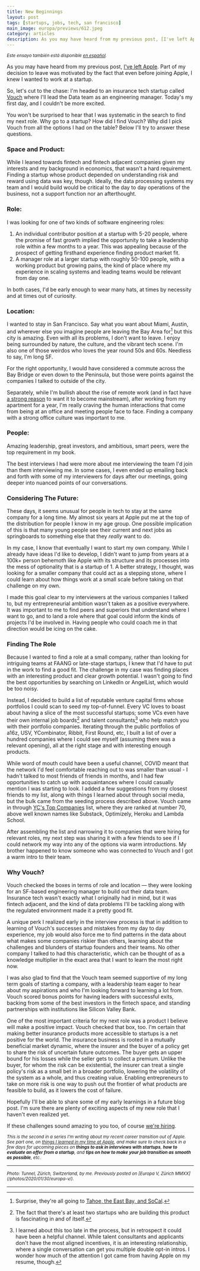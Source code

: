 ```yaml
---
title: New Beginnings
layout: post
tags: [startups, jobs, tech, san francisco]
main_image: europa/previews/612.jpeg
category: articles
description: As you may have heard from my previous post, [I've left Apple](/2021/04/16/heres-to-the-crazy-ones/). Part of my decision to leave was motivated by the fact that even before joining Apple, I knew I wanted to work at a startup.
---
```

<small><em>Este ensayo también está disponible [en español](/articles/2021/04/26/new-beginnings-es/).</em></small>

As you may have heard from my previous post, [I've left Apple](/2021/04/16/heres-to-the-crazy-ones/). Part of my decision to leave was motivated by the fact that even before joining Apple, I knew I wanted to work at a startup.

So, let's cut to the chase: I'm headed to an insurance tech startup called [Vouch](https://www.vouch.us/) where I'll lead the Data team as an engineering manager. Today's my first day, and I couldn't be more excited.

You won't be surprised to hear that I was systematic in the search to find my next role. Why go to a startup? How did I find Vouch? Why did I pick Vouch from all the options I had on the table? Below I'll try to answer these questions.

### Space and Product:
While I leaned towards fintech and fintech adjacent companies given my interests and my background in economics, that wasn't a hard requirement. Finding a startup whose product depended on understanding risk and reward using data was key, though. Ideally, the data processing systems my team and I would build would be critical to the day to day operations of the business, not a support function nor an afterthought.

### Role:
I was looking for one of two kinds of software engineering roles:

1. An individual contributor position at a startup with 5-20 people, where the promise of fast growth implied the opportunity to take a leadership role within a few months to a year. This was appealing because of the prospect of getting firsthand experience finding product market fit.
2. A manager role at a larger startup with roughly 50-100 people, with a working product but growing pains, the kind of place where my experience in scaling systems and leading teams would be relevant from day one.

In both cases, I'd be early enough to wear many hats, at times by necessity and at times out of curiosity.

### Location:
I wanted to stay in San Francisco. Say what you want about Miami, Austin, and wherever else you imagine people are leaving the Bay Area for[^0] but this city is amazing. Even with all its problems, I don't want to leave. I enjoy being surrounded by nature, the culture, and the vibrant tech scene. I'm also one of those weirdos who loves the year round 50s and 60s. Needless to say, I'm long SF.

For the right opportunity, I would have considered a commute across the Bay Bridge or even down to the Peninsula, but those were points against the companies I talked to outside of the city.

Separately, while I'm bullish about the rise of remote work (and in fact have [a strong reason](https://www.telescoped.com) to want it to become mainstream), after working from my apartment for a year, I'm really craving the human interactions that come from being at an office and meeting people face to face. Finding a company with a strong office culture was important to me.

### People:
Amazing leadership, great investors, and ambitious, smart peers, were the top requirement in my book.

The best interviews I had were more about me interviewing the team I'd join than them interviewing me. In some cases, I even ended up emailing back and forth with some of my interviewers for days after our meetings, going deeper into nuanced points of our conversations.

### Considering The Future:
These days, it seems unusual for people in tech to stay at the same company for a long time. My almost six years at Apple put me at the top of the distribution for people I know in my age group. One possible implication of this is that many young people see their current and next jobs as springboards to something else that they _really_ want to do.

In my case, I know that eventually I want to start my own company. While I already have ideas I'd like to develop, I didn't want to jump from years at a 100k+ person behemoth like Apple with its structure and its processes into the mess of optionality that is a startup of 1. A better strategy, I thought, was looking for a smaller company that could act as a stepping stone, where I could learn about how things work at a small scale before taking on that challenge on my own.

I made this goal clear to my interviewers at the various companies I talked to, but my entrepreneurial ambition wasn't taken as a positive everywhere. It was important to me to find peers and superiors that understand where I want to go, and to land a role where that goal could inform the kinds of projects I'd be involved in. Having people who could coach me in that direction would be icing on the cake.

### Finding The Role
Because I wanted to find a role at a small company, rather than looking for intriguing teams at FAANG or late-stage startups, I knew that I'd have to put in the work to find a good fit. The challenge in my case was finding places with an interesting product and clear growth potential. I wasn't going to find the best opportunities by searching on LinkedIn or AngelList, which would be too noisy.

Instead, I decided to build a list of reputable venture capital firms whose portfolios I could scan to seed my top-of-funnel. Every VC loves to boast about having a slice of the most successful startups; some VCs even have their own internal job boards[^1] and talent consultants[^2] who help match you with their portfolio companies. Iterating through the public portfolios of a16z, USV, YCombinator, Ribbit, First Round, etc, I built a list of over a hundred companies where I could see myself (assuming there was a relevant opening), all at the right stage and with interesting enough products.

While word of mouth could have been a useful channel, COVID meant that the network I'd feel comfortable reaching out to was smaller than usual - I hadn't talked to most friends of friends in months, and I had few opportunities to catch up with acquaintances where I could casually mention I was starting to look. I added a few suggestions from my closest friends to my list, along with things I learned about through social media, but the bulk came from the seeding process described above. Vouch came in through [YC's Top Companies](https://www.ycombinator.com/topcompanies) list, where they are ranked at number 70, above well known names like Substack, Optimizely, Heroku and Lambda School.

After assembling the list and narrowing it to companies that were hiring for relevant roles, my next step was sharing it with a few friends to see if I could network my way into any of the options via warm introductions. My brother happened to know someone who was connected to Vouch and I got a warm intro to their team.

### Why Vouch?
Vouch checked the boxes in terms of role and location — they were looking for an SF-based engineering manager to build out their data team. Insurance tech wasn't exactly what I originally had in mind, but it was fintech adjacent, and the kind of data problems I'll be tackling along with the regulated environment made it a pretty good fit.

A unique perk I realized early in the interview process is that in addition to learning of Vouch's successes and mistakes from my day to day experience, my job would also force me to find patterns in the data about what makes some companies riskier than others, learning about the challenges and blunders of startup founders and their teams. No other company I talked to had this characteristic, which can be thought of as a knowledge multiplier in the exact area that I want to learn the most right now.

I was also glad to find that the Vouch team seemed supportive of my long term goals of starting a company, with a leadership team eager to hear about my aspirations and who I'm looking forward to learning a lot from. Vouch scored bonus points for having leaders with successful exits, backing from some of the best investors in the fintech space, and standing partnerships with institutions like Silicon Valley Bank.

One of the most important criteria for my next role was a product I believe will make a positive impact. Vouch checked that box, too. I'm certain that making better insurance products more accessible to startups is a net positive for the world. The insurance business is rooted in a mutually beneficial market dynamic, where the insurer and the buyer of a policy get to share the risk of uncertain future outcomes. The buyer gets an upper bound for his losses while the seller gets to collect a premium. Unlike the buyer, for whom the risk can be existential, the insurer can treat a single policy's risk as a small bet in a broader portfolio, lowering the volatility of the system as a whole, and thus creating value. Enabling entrepreneurs to take on more risk is one way to push out the frontier of what products are feasible to build, as it lowers the cost of failure.

Hopefully I'll be able to share some of my early learnings in a future blog post. I'm sure there are plenty of exciting aspects of my new role that I haven't even realized yet.

If these challenges sound amazing to you too, of course [we're hiring](https://www.vouch.us/careers).

<small>_This is the second in a series I'm writing about my recent career transition out of Apple. See part one, on [things I learned in my time at Apple](/2021/04/16/heres-to-the-crazy-ones), and make sure to check back in a few days for upcoming pieces on **things to ask in interviews with startups**, **how to evaluate an offer from a startup**, and **tips on how to make your job transition as smooth as possible**, etc_.
</small>

<hr>
<small><em>Photo: Tunnel, Zürich, Switzerland, by me. Previously posted on [Europa V, Zürich MMXX](/photos/2020/01/30/europa-v/).</em></small>
<hr>

[^0]: Surprise, they're all going to [Tahoe, the East Bay, and SoCal](https://www.sfchronicle.com/local/article/These-ZIP-codes-saw-a-spike-in-residents-from-San-16044468.php).
[^1]: The fact that there's at least two startups who are building this product is fascinating in and of itself.
[^2]: I learned about this too late in the process, but in retrospect it could have been a helpful channel. While talent consultants and applicants don't have the most aligned incentives, it is an interesting relationship, where a single conversation can get you multiple double opt-in intros. I wonder how much of the attention I got came from having Apple on my resume, though.
